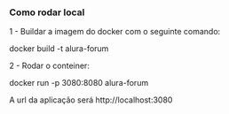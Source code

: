 ### Como rodar local 
 1 - Buildar a imagem do docker com o seguinte comando:

 docker build -t alura-forum
 
 2 - Rodar o conteiner:

 docker run -p 3080:8080 alura-forum

A url da aplicação será http://localhost:3080